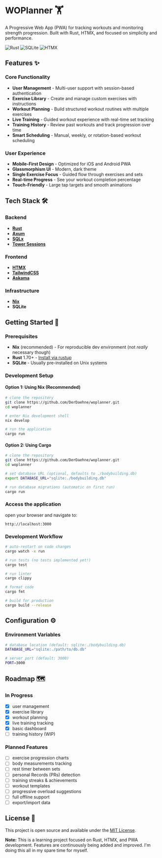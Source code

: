 # WOPlanner 🏋️

A Progressive Web App (PWA) for tracking workouts and monitoring strength progression. Built with Rust, HTMX, and focused on simplicity and performance.

![Rust](https://img.shields.io/badge/rust-%23000000.svg?style=for-the-badge&logo=rust&logoColor=white)
![SQLite](https://img.shields.io/badge/sqlite-%2307405e.svg?style=for-the-badge&logo=sqlite&logoColor=white)
![HTMX](https://img.shields.io/badge/htmx-%23FF0000.svg?style=for-the-badge&logo=htmx&logoColor=white)

## Features ✨

### Core Functionality
- **User Management** - Multi-user support with session-based authentication
- **Exercise Library** - Create and manage custom exercises with instructions
- **Workout Planning** - Build structured workout routines with multiple exercises
- **Live Training** - Guided workout experience with real-time set tracking
- **Training History** - Review past workouts and track progression over time
- **Smart Scheduling** - Manual, weekly, or rotation-based workout scheduling

### User Experience
- **Mobile-First Design** - Optimized for iOS and Android PWA
- **Glassmorphism UI** - Modern, dark theme
- **Single Exercise Focus** - Guided flow through exercises and sets
- **Real-time Progress** - See your workout completion percentage
- **Touch-Friendly** - Large tap targets and smooth animations


## Tech Stack 🛠️

### Backend
- **[Rust](https://www.rust-lang.org/)**
- **[Axum](https://github.com/tokio-rs/axum)**
- **[SQLx](https://github.com/launchbadge/sqlx)**
- **[Tower Sessions](https://github.com/maxcountryman/tower-sessions)**

### Frontend
- **[HTMX](https://htmx.org/)**
- **[TailwindCSS](https://tailwindcss.com/)**
- **[Askama](https://github.com/djc/askama)**

### Infrastructure
- **[Nix](https://nixos.org/)**
- **SQLite**

## Getting Started 🚀

### Prerequisites

- **Nix** (recommended) - For reproducible dev environment (not _really_ necessary though)
- **Rust** 1.70+ - [Install via rustup](https://rustup.rs/)
- **SQLite** - Usually pre-installed on Unix systems

### Development Setup

#### Option 1: Using Nix (Recommended)

```bash
# clone the repository
git clone https://github.com/DerDaehne/woplanner.git
cd woplanner

# enter Nix development shell
nix develop

# run the application
cargo run
```

#### Option 2: Using Cargo

```bash
# clone the repository
git clone https://github.com/DerDaehne/woplanner.git
cd woplanner

# set database URL (optional, defaults to ./bodybuilding.db)
export DATABASE_URL="sqlite:./bodybuilding.db"

# run database migrations (automatic on first run)
cargo run
```

### Access the application

open your browser and navigate to:
```
http://localhost:3000
```

### Development Workflow

```bash
# auto-restart on code changes
cargo watch -x run

# run tests (no tests implemented yet!)
cargo test

# run linter
cargo clippy

# format code
cargo fmt

# build for production
cargo build --release
```

## Configuration ⚙️

### Environment Variables

```bash
# database location (default: sqlite:./bodybuilding.db)
DATABASE_URL="sqlite:./path/to/db.db"

# server port (default: 3000)
PORT=3000
```
## Roadmap 🗺️

### In Progress
- [x] user management
- [x] exercise library
- [x] workout planning
- [x] live training tracking
- [x] basic dashboard
- [ ] training history (WIP)

### Planned Features
- [ ] exercise progression charts
- [ ] body measurements tracking
- [ ] rest timer between sets
- [ ] personal Records (PRs) detection
- [ ] training streaks & achievements
- [ ] workout templates
- [ ] progressive overload suggestions
- [ ] full offline support
- [ ] export/import data

## License 📄

This project is open source and available under the [MIT License](LICENSE).


**Note:** This is a learning project focused on Rust, HTMX, and PWA development. Features are continuously being added and improved. I'm doing this all in my spare time for myself.
